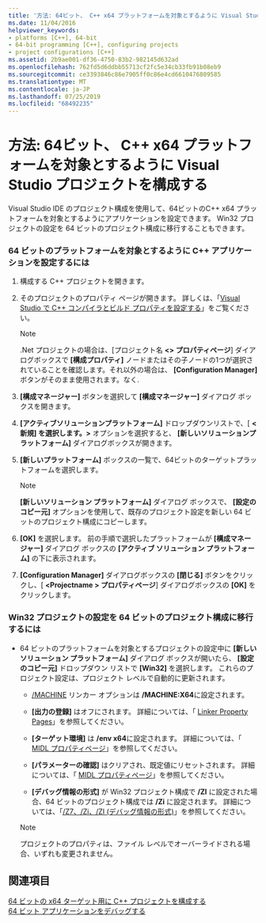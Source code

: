```yaml
---
title: '方法: 64ビット、 C++ x64 プラットフォームを対象とするように Visual Studio プロジェクトを構成する'
ms.date: 11/04/2016
helpviewer_keywords:
- platforms [C++], 64-bit
- 64-bit programming [C++], configuring projects
- project configurations [C++]
ms.assetid: 2b9ae001-df36-4750-83b2-982145d632ad
ms.openlocfilehash: 762fd5d6ddbb55713cf2fc5e34cb33fb91b08eb9
ms.sourcegitcommit: ce3393846c86e7905ff0c86e4cd6610476809585
ms.translationtype: MT
ms.contentlocale: ja-JP
ms.lasthandoff: 07/25/2019
ms.locfileid: "68492235"
---
```

# <a name="how-to-configure-visual-studio-c-projects-to-target-64-bit-x64-platforms"></a>方法: 64ビット、 C++ x64 プラットフォームを対象とするように Visual Studio プロジェクトを構成する

Visual Studio IDE のプロジェクト構成を使用して、64ビットのC++ x64 プラットフォームを対象とするようにアプリケーションを設定できます。 Win32 プロジェクトの設定を 64 ビットのプロジェクト構成に移行することもできます。

### <a name="to-set-up-c-applications-to-target-64-bit-platforms"></a>64 ビットのプラットフォームを対象とするように C++ アプリケーションを設定するには

1. 構成する C++ プロジェクトを開きます。

1. そのプロジェクトのプロパティ ページが開きます。 詳しくは、「[Visual Studio で C++ コンパイラとビルド プロパティを設定する](working-with-project-properties.md)」をご覧ください。

   > [!NOTE]
   > .Net プロジェクトの場合は、[プロジェクト名 **\<> プロパティページ**] ダイアログボックスで **[構成プロパティ]** ノードまたはその子ノードの1つが選択されていることを確認します。それ以外の場合は、 **[Configuration Manager]** ボタンがそのまま使用されます。なく.

1. **[構成マネージャー]** ボタンを選択して **[構成マネージャー]** ダイアログ ボックスを開きます。

1. **[アクティブソリューションプラットフォーム]** ドロップダウンリストで、[  **\<新規] を選択します。>** オプションを選択すると、 **[新しいソリューションプラットフォーム]** ダイアログボックスが開きます。

1. **[新しいプラットフォーム]** ボックスの一覧で、64ビットのターゲットプラットフォームを選択します。

   > [!NOTE]
   > **[新しいソリューション プラットフォーム]** ダイアログ ボックスで、 **[設定のコピー元]** オプションを使用して、既存のプロジェクト設定を新しい 64 ビットのプロジェクト構成にコピーします。

1. **[OK]** を選択します。 前の手順で選択したプラットフォームが **[構成マネージャー]** ダイアログ ボックスの **[アクティブ ソリューション プラットフォーム]** の下に表示されます。

1. **[Configuration Manager]** ダイアログボックスの **[閉じる]** ボタンをクリックし、[  **\<Projectname > プロパティページ**] ダイアログボックスの **[OK]** をクリックします。

### <a name="to-copy-win32-project-settings-into-a-64-bit-project-configuration"></a>Win32 プロジェクトの設定を 64 ビットのプロジェクト構成に移行するには

- 64 ビットのプラットフォームを対象とするプロジェクトの設定中に **[新しいソリューション プラットフォーム]** ダイアログ ボックスが開いたら、 **[設定のコピー元]** ドロップダウン リストで **[Win32]** を選択します。 これらのプロジェクト設定は、プロジェクト レベルで自動的に更新されます。

  - [/MACHINE](reference/machine-specify-target-platform.md) リンカー オプションは **/MACHINE:X64**に設定されます。

  - **[出力の登録]** はオフにされます。 詳細については、「 [Linker Property Pages](reference/linker-property-pages.md)」を参照してください。

  - **[ターゲット環境]** は **/env x64**に設定されます。 詳細については、「 [MIDL プロパティページ](reference/midl-property-pages.md)」を参照してください。

  - **[パラメーターの確認]** はクリアされ、既定値にリセットされます。 詳細については、「 [MIDL プロパティページ](reference/midl-property-pages.md)」を参照してください。

  - **[デバッグ情報の形式]** が Win32 プロジェクト構成で **/ZI** に設定された場合、64 ビットのプロジェクト構成では **/Zi** に設定されます。 詳細については、「[/Z7、/Zi、/ZI (デバッグ情報の形式)](reference/z7-zi-zi-debug-information-format.md)」を参照してください。

  > [!NOTE]
  > プロジェクトのプロパティは、ファイル レベルでオーバーライドされる場合、いずれも変更されません。

## <a name="see-also"></a>関連項目

[64 ビットの x64 ターゲット用に C++ プロジェクトを構成する](configuring-programs-for-64-bit-visual-cpp.md)<br/>
[64 ビット アプリケーションをデバッグする](/visualstudio/debugger/debug-64-bit-applications)

